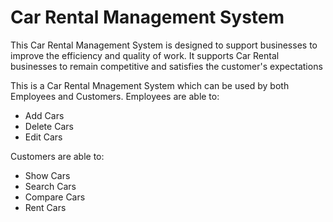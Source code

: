 <h1>Car Rental Management System</h1>

This Car Rental Management System is designed to support businesses to improve the efficiency and quality of work. It supports Car Rental businesses to remain competitive and satisfies the customer's expectations

This is a Car Rental Mnagement System which can be used by both Employees and Customers.
Employees are able to:
<ul>
  <li>Add Cars</li>
  <li>Delete Cars</li>
  <li>Edit Cars</li>
</ul>

Customers are able to:
<ul>
  <li>Show Cars</li>
  <li>Search Cars</li>
  <li>Compare Cars</li>
  <li>Rent Cars</li>
</ul>
